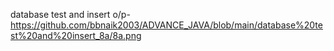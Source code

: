 database test and insert o/p- https://github.com/bbnaik2003/ADVANCE_JAVA/blob/main/database%20test%20and%20insert_8a/8a.png
